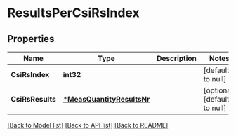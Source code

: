 # ResultsPerCsiRsIndex

## Properties
Name | Type | Description | Notes
------------ | ------------- | ------------- | -------------
**CsiRsIndex** | **int32** |  | [default to null]
**CsiRsResults** | [***MeasQuantityResultsNr**](MeasQuantityResultsNr.md) |  | [optional] [default to null]

[[Back to Model list]](../README.md#documentation-for-models) [[Back to API list]](../README.md#documentation-for-api-endpoints) [[Back to README]](../README.md)


